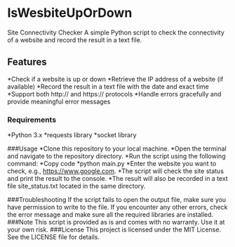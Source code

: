# IsWesbiteUpOrDown
Site Connectivity Checker
A simple Python script to check the connectivity of a website and record the result in a text file.

## Features
*Check if a website is up or down
*Retrieve the IP address of a website (if available)
*Record the result in a text file with the date and exact time
*Support both http:// and https:// protocols
*Handle errors gracefully and provide meaningful error messages

### Requirements
*Python 3.x
*requests library
*socket library

###Usage
*Clone this repository to your local machine.
*Open the terminal and navigate to the repository directory.
*Run the script using the following command:
*Copy code
*python main.py
*Enter the website you want to check, e.g., https://www.google.com.
*The script will check the site status and print the result to the console.
*The result will also be recorded in a text file site_status.txt located in the same directory.

###Troubleshooting
If the script fails to open the output file, make sure you have permission to write to the file.
If you encounter any other errors, check the error message and make sure all the required libraries are installed.
###Note
This script is provided as is and comes with no warranty. Use it at your own risk.
###License
This project is licensed under the MIT License. See the LICENSE file for details.
